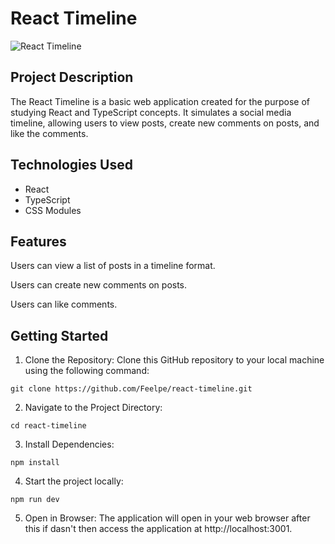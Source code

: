 # React Timeline

![React Timeline](https://i.imgur.com/bnosbtD.png)

## Project Description

The React Timeline is a basic web application created for the purpose of studying React and TypeScript concepts. It simulates a social media timeline, allowing users to view posts, create new comments on posts, and like the comments.

## Technologies Used

- React
- TypeScript
- CSS Modules

## Features

Users can view a list of posts in a timeline format.

Users can create new comments on posts.

Users can like comments.

## Getting Started

1. Clone the Repository: Clone this GitHub repository to your local machine using the following command:

```
git clone https://github.com/Feelpe/react-timeline.git
```

2. Navigate to the Project Directory:

```
cd react-timeline
```

3. Install Dependencies:

```
npm install
```

4. Start the project locally:

```
npm run dev
```

5. Open in Browser: The application will open in your web browser after this if dasn't then access the application at http://localhost:3001.
